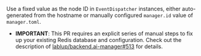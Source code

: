 Use a fixed value as the node ID in `EventDispatcher` instances, either auto-generated from the hostname or manually configured `manager.id` value of `manager.toml`.
- **IMPORTANT**: This PR requires an explicit series of manual steps to fix up your existing Redis database and configuration. Check out the description of [lablup/backend.ai-manager#513](https://github.com/lablup/backend.ai-manager/pull/513) for details.
